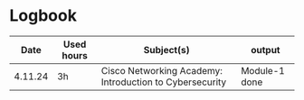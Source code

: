 
# Logbook
|   Date |  Used hours |  Subject(s)  |  output |
| ------------- | ------------- | ------------- | ------------- |
| 4.11.24 | 3h | Cisco Networking Academy: Introduction to Cybersecurity | Module-1 done |
